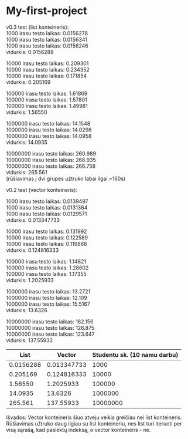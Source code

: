 # My-first-project  
v0.3 test (list konteineris):  
1000 irasu testo laikas: 0.0156278  
1000 irasu testo laikas: 0.0156341  
1000 irasu testo laikas: 0.0156246  
vidurkis: 0.0156288  
  
10000 irasu testo laikas: 0.209301  
10000 irasu testo laikas: 0.234352  
10000 irasu testo laikas: 0.171854  
vidurkis: 0.205169  
  
100000 irasu testo laikas: 1.61869  
100000 irasu testo laikas: 1.57801  
100000 irasu testo laikas: 1.49981  
vidurkis: 1.56550  
  
1000000 irasu testo laikas: 14.1548  
1000000 irasu testo laikas: 14.0298  
1000000 irasu testo laikas: 14.0958  
vidurkis: 14.0935  

10000000 irasu testo laikas: 260.989  
10000000 irasu testo laikas: 268.935  
10000000 irasu testo laikas: 266.758  
vidurkis: 265.561  
(rūšiavimas į dvi grupes užtruko labai ilgai ~160s)  
  
v0.2 test (vector konteineris): 
  
1000 irasu testo laikas: 0.0139497  
1000 irasu testo laikas: 0.0131364  
1000 irasu testo laikas: 0.0129571  
vidurkis: 0.013347733  
  
10000 irasu testo laikas: 0.131992  
10000 irasu testo laikas: 0.122589  
10000 irasu testo laikas: 0.119868  
vidurkis: 0.124816333  
  
100000 irasu testo laikas: 1.14821  
100000 irasu testo laikas: 1.28602  
100000 irasu testo laikas: 1.17355  
vidurkis: 1.2025933  
  
1000000 irasu testo laikas: 13.2721  
1000000 irasu testo laikas: 12.109  
1000000 irasu testo laikas: 15.5167  
vidurkis: 13.6326  
  
10000000 irasu testo laikas: 162.156  
10000000 irasu testo laikas: 126.875  
10000000 irasu testo laikas: 123.647  
vidurkis: 137.55933  
 
| List                | Vector              | Studentu sk. (10 namu darbu)|
|---------------------|---------------------|---------------|
| 0.0156288  | 0.013347733| 1000          |
| 0.205169   | 0.124816333| 10000         |
| 1.56550    | 1.2025933  | 100000        |
| 14.0935    | 13.6326    | 1000000       |
| 265.561    | 137.55933  | 10000000      |

Išvados: Vector konteineris šiuo atveju veikia greičiau nei list konteineris. Rūšiavimas užtruko daug ilgiau su list konteineriu, nes list turi iteruoti per visą sąrašą, kad pasiektų indeksą, o vector konteineris - ne. 

